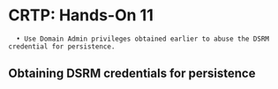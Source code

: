 # CRTP: Hands-On 11

```
  • Use Domain Admin privileges obtained earlier to abuse the DSRM credential for persistence.
```

## Obtaining DSRM credentials for persistence



